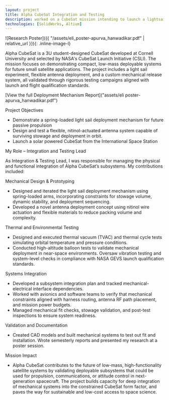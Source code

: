 ```yaml
---
layout: project
title: Alpha CubeSat Integration and Testing 
description: worked on a CubeSat mission intending to launch a lightsail 
technologies: [SolidWorks, Altium]
---
```


![Research Poster]({{ "/assets/eli_poster-apurva_hanwadikar.pdf" | relative_url }}){: .inline-image-l}

Alpha CubeSat is a 3U student-designed CubeSat developed at Cornell University and selected by NASA's CubeSat Launch Initiative (CSLI). The mission focuses on demonstrating compact, low-mass deployable systems for future small satellite applications. The project includes a light sail experiment, flexible antenna deployment, and a custom mechanical release system, all validated through rigorous testing campaigns aligned with launch and flight qualification standards.

[View the full Deployment Mechanism Report]("assets/eli poster-apurva_hanwadikar.pdf")

Project Objectives

- Demonstrate a spring-loaded light sail deployment mechanism for future passive propulsion
- Design and test a flexible, nitinol-actuated antenna system capable of surviving stowage and deployment in orbit.
- Launch a solar powered CubeSat from the International Space Station 

My Role – Integration and Testing Lead

As Integration & Testing Lead, I was responsible for managing the physical and functional integration of Alpha CubeSat’s subsystems. My contributions included:

Mechanical Design & Prototyping
- Designed and iterated the light sail deployment mechanism using spring-loaded arms, incorporating constraints for stowage volume, dynamic stability, and deployment sequencing.
- Developed a novel antenna deployment concept using nitinol wire actuation and flexible materials to reduce packing volume and complexity.

Thermal and Environmental Testing
- Designed and executed thermal vacuum (TVAC) and thermal cycle tests simulating orbital temperature and pressure conditions.
- Conducted high-altitude balloon tests to validate mechanical deployment in near-space environments.
Oversaw vibration testing and system-level checks in compliance with NASA GEVS launch qualification standards.

Systems Integration
- Developed a subsystem integration plan and tracked mechanical-electrical interface dependencies.
- Worked with avionics and software teams to verify that mechanical constraints aligned with harness routing, antenna RF path placement, and mission power budgets.
- Managed mechanical fit checks, stowage validation, and post-test inspections to ensure system readiness.

Validation and Documentation
- Created CAD models and built mechanical systems to test out fit and installation. Wrote semesterly reports and presented my research at a poster session. 


Mission Impact
- Alpha CubeSat contributes to the future of low-mass, high-functionality satellite systems by validating deployable subsystems that could be used for propulsion, communications, or attitude control in next-generation spacecraft. The project builds capacity for deep integration of mechanical systems into the constrained CubeSat form factor, and paves the way for sustainable and low-cost access to space science.

